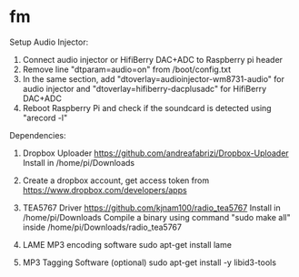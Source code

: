 # fm

Setup Audio Injector:

  1. Connect audio injector or HifiBerry DAC+ADC to Raspberry pi header
  2. Remove line "dtparam=audio=on" from /boot/config.txt
  3. In the same section, add "dtoverlay=audioinjector-wm8731-audio" for audio injector and "dtoverlay=hifiberry-dacplusadc" for HifiBerry DAC+ADC
  4. Reboot Raspberry Pi and check if the soundcard is detected using "arecord -l"

Dependencies:

  1. Dropbox Uploader
    https://github.com/andreafabrizi/Dropbox-Uploader
    Install in /home/pi/Downloads
  
  2. Create a dropbox account, get access token from https://www.dropbox.com/developers/apps
  
  3. TEA5767 Driver
    https://github.com/kjnam100/radio_tea5767
    Install in /home/pi/Downloads
    Compile a binary using command "sudo make all" inside /home/pi/Downloads/radio_tea5767
  
  4. LAME MP3 encoding software
  sudo apt-get install lame
  
  5. MP3 Tagging Software (optional)
  sudo apt-get install -y libid3-tools
  
  
  
